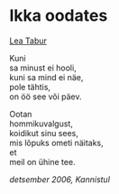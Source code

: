# Ikka oodates

[Lea Tabur](./)

Kuni  
sa minust ei hooli,  
kuni sa mind ei näe,  
pole tähtis,  
on öö see või päev.

Ootan  
hommikuvalgust,  
koidikut sinu sees,  
mis lõpuks ometi näitaks,  
et  
meil on ühine tee.

_detsember 2006, Kannistul_

